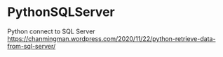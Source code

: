 # PythonSQLServer
Python connect to SQL Server
https://chanmingman.wordpress.com/2020/11/22/python-retrieve-data-from-sql-server/
